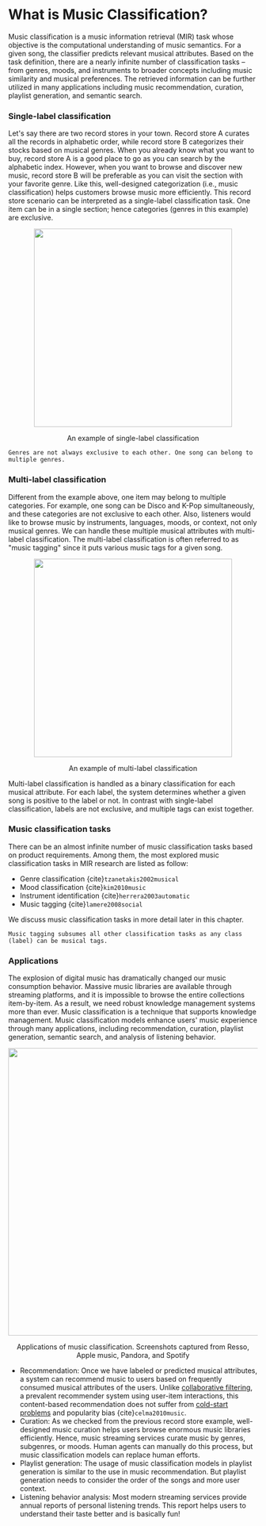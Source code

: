 # What is Music Classification?

Music classification is a music information retrieval (MIR) task whose objective is the computational understanding of music semantics. For a given song, the classifier predicts relevant musical attributes. Based on the task definition, there are a nearly infinite number of classification tasks – from genres, moods, and instruments to broader concepts including music similarity and musical preferences. The retrieved information can be further utilized in many applications including music recommendation, curation, playlist generation, and semantic search.


### Single-label classification
Let's say there are two record stores in your town. Record store A curates all the records in alphabetic order, while record store B categorizes their stocks based on musical genres. When you already know what you want to buy, record store A is a good place to go as you can search by the alphabetic index. However, when you want to browse and discover new music, record store B will be preferable as you can visit the section with your favorite genre. Like this, well-designed categorization (i.e., music classification) helps customers browse music more efficiently. This record store scenario can be interpreted as a single-label classification task. One item can be in a single section; hence categories (genres in this example) are exclusive.


<p align = "center">
<img src = "https://i.imgur.com/jkgJD4Z.png" width=400>
</p>
<p align = "center">
An example of single-label classification
</p>

```{warning}
Genres are not always exclusive to each other. One song can belong to multiple genres.
```



### Multi-label classification
Different from the example above, one item may belong to multiple categories. For example, one song can be Disco and K-Pop simultaneously, and these categories are not exclusive to each other. Also, listeners would like to browse music by instruments, languages, moods, or context, not only musical genres. We can handle these multiple musical attributes with multi-label classification. The multi-label classification is often referred to as "music tagging" since it puts various music tags for a given song. 

<p align = "center">
<img src = "https://i.imgur.com/Csgtubf.png" width=400>
</p>
<p align = "center">
An example of multi-label classification
</p>

Multi-label classification is handled as a binary classification for each musical attribute. For each label, the system determines whether a given song is positive to the label or not. In contrast with single-label classification, labels are not exclusive, and multiple tags can exist together.


### Music classification tasks
There can be an almost infinite number of music classification tasks based on product requirements. Among them, the most explored music classification tasks in MIR research are listed as follow:

- Genre classification {cite}`tzanetakis2002musical`
- Mood classification {cite}`kim2010music`
- Instrument identification {cite}`herrera2003automatic`
- Music tagging {cite}`lamere2008social`

We discuss music classification tasks in more detail later in this chapter.  

```{note}
Music tagging subsumes all other classification tasks as any class (label) can be musical tags.
```


### Applications
The explosion of digital music has dramatically changed our music consumption behavior. Massive music libraries are available through streaming platforms, and it is impossible to browse the entire collections item-by-item. As a result, we need robust knowledge management systems more than ever. Music classification is a technique that supports knowledge management. Music classification models enhance users' music experience through many applications, including recommendation, curation, playlist generation, semantic search, and analysis of listening behavior. 
<p align = "center">
<img src = "https://i.imgur.com/TyvMfNX.png" width=580>
</p>
<p align = "center">
Applications of music classification. Screenshots captured from Resso, Apple music, Pandora, and Spotify
</p>

- Recommendation: Once we have labeled or predicted musical attributes, a system can recommend music to users based on frequently consumed musical attributes of the users. Unlike [collaborative filtering](https://en.wikipedia.org/wiki/Collaborative_filtering), a prevalent recommender system using user-item interactions, this content-based recommendation does not suffer from [cold-start problems](https://en.wikipedia.org/wiki/Cold_start_(recommender_systems)) and popularity bias {cite}`celma2010music`.
- Curation: As we checked from the previous record store example, well-designed music curation helps users browse enormous music libraries efficiently. Hence, music streaming services curate music by genres, subgenres, or moods. Human agents can manually do this process, but music classification models can replace human efforts.
- Playlist generation: The usage of music classification models in playlist generation is similar to the use in music recommendation. But playlist generation needs to consider the order of the songs and more user context.
- Listening behavior analysis: Most modern streaming services provide annual reports of personal listening trends. This report helps users to understand their taste better and is basically fun!

<!--- Curation
- Semantic search
- Content-based recommendation
- Playlist generation
- Analysis

-->
